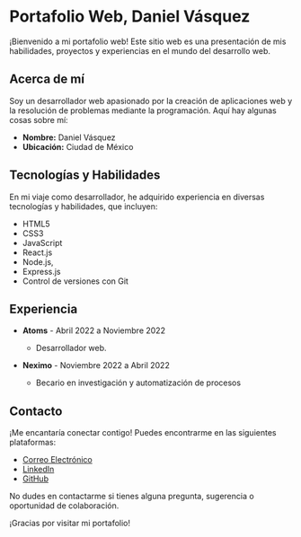 # Portafolio Web, Daniel Vásquez

¡Bienvenido a mi portafolio web! Este sitio web es una presentación de mis habilidades, proyectos y experiencias en el mundo del desarrollo web.

## Acerca de mí

Soy un desarrollador web apasionado por la creación de aplicaciones web y la resolución de problemas mediante la programación. Aquí hay algunas cosas sobre mí:

- **Nombre:** Daniel Vásquez
- **Ubicación:** Ciudad de México

## Tecnologías y Habilidades

En mi viaje como desarrollador, he adquirido experiencia en diversas tecnologías y habilidades, que incluyen:

- HTML5
- CSS3 
- JavaScript
- React.js
- Node.js, 
- Express.js
- Control de versiones con Git

## Experiencia

- **Atoms** - Abril 2022 a Noviembre 2022
  - Desarrollador web.

- **Neximo** - Noviembre 2022 a Abril 2022
  - Becario en investigación y automatización de procesos

## Contacto

¡Me encantaría conectar contigo! Puedes encontrarme en las siguientes plataformas:

- [Correo Electrónico](dani.vasquez.dev@gmail.com)
- [LinkedIn](https://www.linkedin.com/in/daniel-vasquez-nepomuceno/)
- [GitHub](https://github.com/Daniel-Vasquez)

No dudes en contactarme si tienes alguna pregunta, sugerencia o oportunidad de colaboración.

¡Gracias por visitar mi portafolio!
